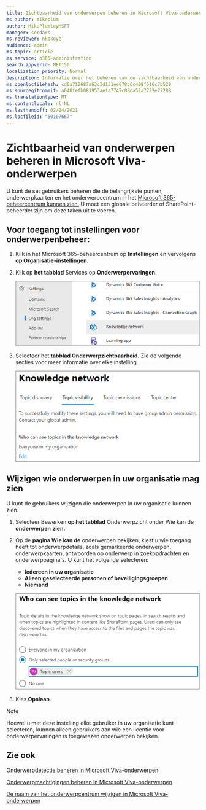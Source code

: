 ```yaml
---
title: Zichtbaarheid van onderwerpen beheren in Microsoft Viva-onderwerpen
ms.author: mikeplum
author: MikePlumleyMSFT
manager: serdars
ms.reviewer: nkokoye
audience: admin
ms.topic: article
ms.service: o365-administration
search.appverid: MET150
localization_priority: Normal
description: Informatie over het beheren van de zichtbaarheid van onderwerpen in Microsoft Viva-onderwerpen.
ms.openlocfilehash: cd6a712687a63c3d131ee678c6c408f516c7b529
ms.sourcegitcommit: a048fefb081953aefa7747c08da52a7722e77288
ms.translationtype: MT
ms.contentlocale: nl-NL
ms.lasthandoff: 02/04/2021
ms.locfileid: "50107667"
---
```

# <a name="manage-topic-visibility-in-microsoft-viva-topics"></a>Zichtbaarheid van onderwerpen beheren in Microsoft Viva-onderwerpen

U kunt de set gebruikers beheren die de belangrijkste punten, onderwerpkaarten en het onderwerpcentrum in het [Microsoft 365-beheercentrum kunnen zien.](https://admin.microsoft.com) U moet een globale beheerder of SharePoint-beheerder zijn om deze taken uit te voeren.

## <a name="to-access-topics-management-settings"></a>Voor toegang tot instellingen voor onderwerpenbeheer:

1. Klik in het Microsoft 365-beheercentrum op **Instellingen** en vervolgens **op Organisatie-instellingen.**
2. Klik op **het tabblad** Services op **Onderwerpervaringen.**

    ![Personen verbinden met kennis](../media/admin-org-knowledge-options-completed.png) 

3. Selecteer het **tabblad Onderwerpzichtbaarheid.** Zie de volgende secties voor meer informatie over elke instelling.

    ![knowledge-network-settings](../media/knowledge-network-settings-topic-visibility.png) 

##  <a name="change-who-can-see-topics-in-your-organization"></a>Wijzigen wie onderwerpen in uw organisatie mag zien

U kunt de gebruikers wijzigen die onderwerpen in uw organisatie kunnen zien.

1. Selecteer Bewerken **op het tabblad** Onderwerpzicht onder Wie kan de **onderwerpen** **zien.**
2. Op de **pagina Wie kan de** onderwerpen bekijken, kiest u wie toegang heeft tot onderwerpdetails, zoals gemarkeerde onderwerpen, onderwerpkaarten, antwoorden op onderwerp in zoekopdrachten en onderwerppagina's. U kunt het volgende selecteren:
    - **Iedereen in uw organisatie**
    - **Alleen geselecteerde personen of beveiligingsgroepen**
    - **Niemand**

    ![Wie kan onderwerpen zien?](../media/k-manage-who-can-see-topics.png) 

3. Kies **Opslaan**.  
 
> [!Note] 
> Hoewel u met deze instelling elke gebruiker in uw organisatie kunt selecteren, kunnen alleen gebruikers aan wie een licentie voor onderwerpervaringen is toegewezen onderwerpen bekijken.

## <a name="see-also"></a>Zie ook

[Onderwerpdetectie beheren in Microsoft Viva-onderwerpen](topic-experiences-discovery.md)

[Onderwerpmachtigingen beheren in Microsoft Viva-onderwerpen](topic-experiences-user-permissions.md)

[De naam van het onderwerpcentrum wijzigen in Microsoft Viva-onderwerpen](topic-experiences-administration.md)

